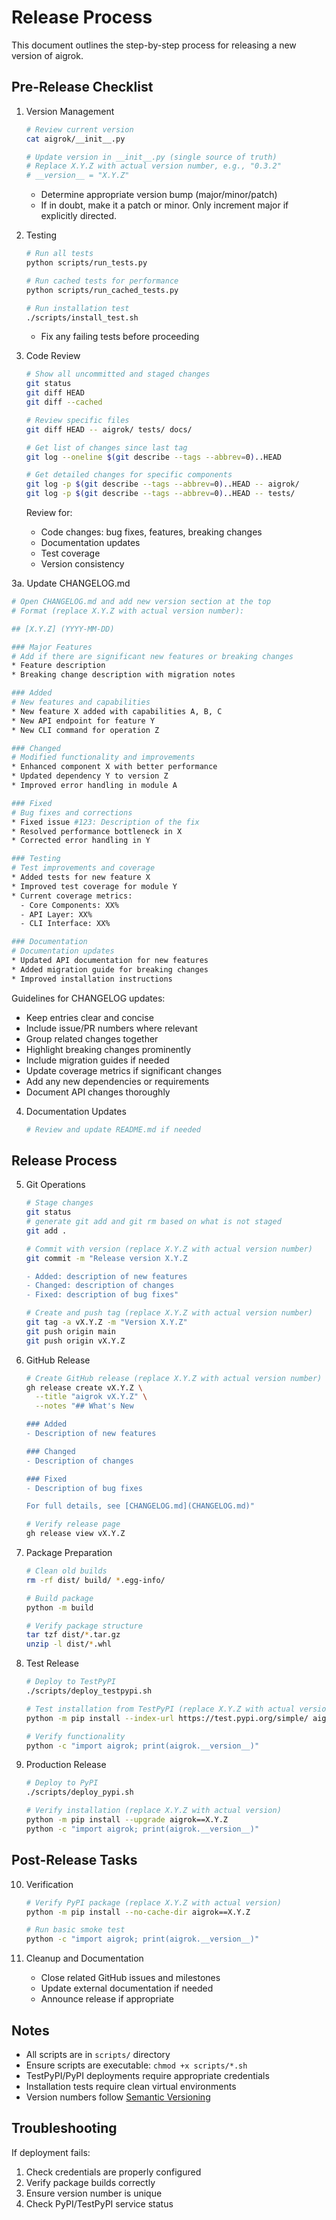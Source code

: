 # Release Process

This document outlines the step-by-step process for releasing a new version of aigrok.

## Pre-Release Checklist

1. Version Management
   ```bash
   # Review current version
   cat aigrok/__init__.py
   
   # Update version in __init__.py (single source of truth)
   # Replace X.Y.Z with actual version number, e.g., "0.3.2"
   # __version__ = "X.Y.Z"
   ```
   - Determine appropriate version bump (major/minor/patch)
   - If in doubt, make it a patch or minor. Only increment major if explicitly directed.

2. Testing
   ```bash
   # Run all tests
   python scripts/run_tests.py
   
   # Run cached tests for performance
   python scripts/run_cached_tests.py
   
   # Run installation test
   ./scripts/install_test.sh
   ```
   - Fix any failing tests before proceeding

3. Code Review
   ```bash
   # Show all uncommitted and staged changes
   git status
   git diff HEAD
   git diff --cached
   
   # Review specific files
   git diff HEAD -- aigrok/ tests/ docs/
   
   # Get list of changes since last tag
   git log --oneline $(git describe --tags --abbrev=0)..HEAD
   
   # Get detailed changes for specific components
   git log -p $(git describe --tags --abbrev=0)..HEAD -- aigrok/
   git log -p $(git describe --tags --abbrev=0)..HEAD -- tests/
   ```
   Review for:
   - Code changes: bug fixes, features, breaking changes
   - Documentation updates
   - Test coverage
   - Version consistency

3a. Update CHANGELOG.md
   ```bash
   # Open CHANGELOG.md and add new version section at the top
   # Format (replace X.Y.Z with actual version number):
   
   ## [X.Y.Z] (YYYY-MM-DD)
   
   ### Major Features
   # Add if there are significant new features or breaking changes
   * Feature description
   * Breaking change description with migration notes
   
   ### Added
   # New features and capabilities
   * New feature X added with capabilities A, B, C
   * New API endpoint for feature Y
   * New CLI command for operation Z
   
   ### Changed
   # Modified functionality and improvements
   * Enhanced component X with better performance
   * Updated dependency Y to version Z
   * Improved error handling in module A
   
   ### Fixed
   # Bug fixes and corrections
   * Fixed issue #123: Description of the fix
   * Resolved performance bottleneck in X
   * Corrected error handling in Y
   
   ### Testing
   # Test improvements and coverage
   * Added tests for new feature X
   * Improved test coverage for module Y
   * Current coverage metrics:
     - Core Components: XX%
     - API Layer: XX%
     - CLI Interface: XX%
   
   ### Documentation
   # Documentation updates
   * Updated API documentation for new features
   * Added migration guide for breaking changes
   * Improved installation instructions
   ```
   
   Guidelines for CHANGELOG updates:
   - Keep entries clear and concise
   - Include issue/PR numbers where relevant
   - Group related changes together
   - Highlight breaking changes prominently
   - Include migration guides if needed
   - Update coverage metrics if significant changes
   - Add any new dependencies or requirements
   - Document API changes thoroughly

4. Documentation Updates
   ```bash
   # Review and update README.md if needed
   ```

## Release Process

5. Git Operations
   ```bash
   # Stage changes
   git status
   # generate git add and git rm based on what is not staged
   git add .
   
   # Commit with version (replace X.Y.Z with actual version number)
   git commit -m "Release version X.Y.Z

   - Added: description of new features
   - Changed: description of changes
   - Fixed: description of bug fixes"
   
   # Create and push tag (replace X.Y.Z with actual version number)
   git tag -a vX.Y.Z -m "Version X.Y.Z"
   git push origin main
   git push origin vX.Y.Z
   ```

6. GitHub Release
   ```bash
   # Create GitHub release (replace X.Y.Z with actual version number)
   gh release create vX.Y.Z \
     --title "aigrok vX.Y.Z" \
     --notes "## What's New
   
   ### Added
   - Description of new features
   
   ### Changed
   - Description of changes
   
   ### Fixed
   - Description of bug fixes
   
   For full details, see [CHANGELOG.md](CHANGELOG.md)"
   
   # Verify release page
   gh release view vX.Y.Z
   ```

7. Package Preparation
   ```bash
   # Clean old builds
   rm -rf dist/ build/ *.egg-info/
   
   # Build package
   python -m build
   
   # Verify package structure
   tar tzf dist/*.tar.gz
   unzip -l dist/*.whl
   ```


8. Test Release
   ```bash
   # Deploy to TestPyPI
   ./scripts/deploy_testpypi.sh
   
   # Test installation from TestPyPI (replace X.Y.Z with actual version)
   python -m pip install --index-url https://test.pypi.org/simple/ aigrok==X.Y.Z
   
   # Verify functionality
   python -c "import aigrok; print(aigrok.__version__)"
   ```

9. Production Release
   ```bash
   # Deploy to PyPI
   ./scripts/deploy_pypi.sh
   
   # Verify installation (replace X.Y.Z with actual version)
   python -m pip install --upgrade aigrok==X.Y.Z
   python -c "import aigrok; print(aigrok.__version__)"
   ```

## Post-Release Tasks

10. Verification
    ```bash
    # Verify PyPI package (replace X.Y.Z with actual version)
    python -m pip install --no-cache-dir aigrok==X.Y.Z
    
    # Run basic smoke test
    python -c "import aigrok; print(aigrok.__version__)"
    ```

11. Cleanup and Documentation
    - Close related GitHub issues and milestones
    - Update external documentation if needed
    - Announce release if appropriate

## Notes
- All scripts are in `scripts/` directory
- Ensure scripts are executable: `chmod +x scripts/*.sh`
- TestPyPI/PyPI deployments require appropriate credentials
- Installation tests require clean virtual environments
- Version numbers follow [Semantic Versioning](https://semver.org/)

## Troubleshooting

If deployment fails:
1. Check credentials are properly configured
2. Verify package builds correctly
3. Ensure version number is unique
4. Check PyPI/TestPyPI service status
